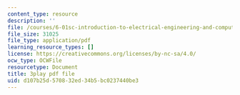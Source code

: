 ```yaml
---
content_type: resource
description: ''
file: /courses/6-01sc-introduction-to-electrical-engineering-and-computer-science-i-spring-2011/d107b25d570832ed34b5bc0237440be3_O6HHjiNKsco.pdf
file_size: 31025
file_type: application/pdf
learning_resource_types: []
license: https://creativecommons.org/licenses/by-nc-sa/4.0/
ocw_type: OCWFile
resourcetype: Document
title: 3play pdf file
uid: d107b25d-5708-32ed-34b5-bc0237440be3
---
```

